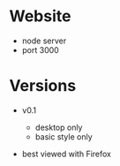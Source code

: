 # Website
- node server
- port 3000

# Versions
- v0.1
  - desktop only
  - basic style only


- best viewed with Firefox